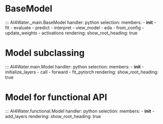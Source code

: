 # BaseModel
::: AI4Water._main.BaseModel
    handler: python
    selection:
        members:
            - __init__
            - fit
            - evaluate
            - predict
            - interpret
            - view_model
            - eda
            - from_config
            - update_weights
            - activations
    rendering:
        show_root_heading: true

# Model subclassing
::: AI4Water.main.Model
    handler: python
    selection:
        members:
            - __init__
            - initialize_layers
            - call
            - forward
            - fit_pytorch
    rendering:
        show_root_heading: true

# Model for functional API
::: AI4Water.functional.Model
    handler: python
    selection:
        members:
            - __init__
            - add_layers
    rendering:
        show_root_heading: true
